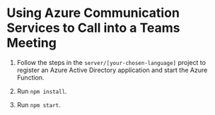 # Using Azure Communication Services to Call into a Teams Meeting

1. Follow the steps in the `server/[your-chosen-language]` project to register an Azure Active Directory application and start the Azure Function.

1. Run `npm install`.

1. Run `npm start`.